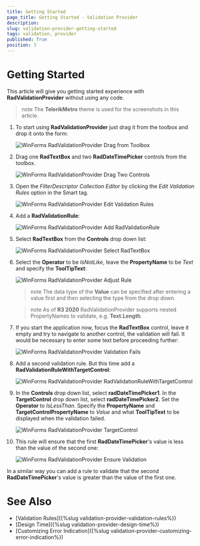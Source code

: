 ```yaml
---
title: Getting Started
page_title: Getting Started - Validation Provider
description:  
slug: validation-provider-getting-started
tags: validation, provider
published: True
position: 3 
---
```


#  Getting Started

This article will give you getting started experience with **RadValidationProvider** without using any code.

>note The **TelerikMetro** theme is used for the screenshots in this article.

1. To start using **RadValidationProvider** just drag it from the toolbox and drop it onto the form:

	![WinForms RadValidationProvider Drag from Toolbox](images/validation-provider-getting-started001.png) 

2. Drag one **RadTextBox** and two **RadDateTimePicker** controls from the toolbox. 

	![WinForms RadValidationProvider Drag Two Controls](images/validation-provider-getting-started002.png) 

3. Open the *FilterDescriptor Collection Editor* by clicking the *Edit Validation Rules* option in the Smart tag. 

	![WinForms RadValidationProvider Edit Validation Rules](images/validation-provider-getting-started003.png) 

4. Add a **RadValidationRule**: 

	![WinForms RadValidationProvider Add RadValidationRule](images/validation-provider-getting-started004.png) 

5. Select **RadTextBox** from the **Controls** drop down list:

	![WinForms RadValidationProvider Select RadTextBox](images/validation-provider-getting-started005.png) 

6. Select the **Operator** to be *IsNotLike*, leave the **PropertyName** to be *Text* and specify the **ToolTipText**:

	![WinForms RadValidationProvider Adjust Rule](images/validation-provider-getting-started007.png) 

	>note The data type of the **Value** can be specified after entering a value first and then selecting the type from the drop down. 

	>note As of **R3 2020** RadValidationProvider supports nested PropertyNames to validate, e.g. **Text.Length**.

7. If you start the application now, focus the **RadTextBox** control, leave it empty and try to navigate to another control, the validation will fail. It would be necessary to enter some text before proceeding further:

	![WinForms RadValidationProvider Validation Fails](images/validation-provider-getting-started006.png) 

8. Add a second validation rule. But this time add a **RadValidationRuleWithTargetControl**:

	![WinForms RadValidationProvider RadValidationRuleWithTargetControl](images/validation-provider-getting-started008.png) 

9. In the **Controls** drop down list, select **radDateTimePicker1**. In the **TargetControl** drop down list, select **radDateTimePicker2**. Set the **Operator** to *IsLessThan*. Specify the **PropertyName** and **TargetControlPropertyName** to *Value* and what **ToolTipText** to be displayed when the validation failed. 

	![WinForms RadValidationProvider TargetControl](images/validation-provider-getting-started009.png) 

10. This rule will ensure that the first **RadDateTimePicker**'s value is less than the value of the second one:

	![WinForms RadValidationProvider Ensure Validation](images/validation-provider-getting-started010.png) 

In a similar way you can add a rule to validate that the second **RadDateTimePicker**'s value is greater than the value of the first one.


# See Also

* [Validation Rules]({%slug validation-provider-validation-rules%})
* [Design Time]({%slug validation-provider-design-time%})
* [Customizing Error Indication]({%slug validation-provider-customizing-error-indication%})
 
        
